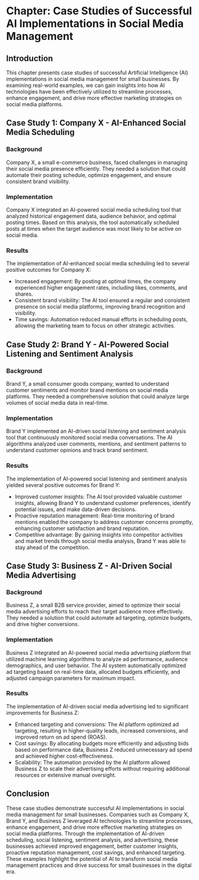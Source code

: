 Chapter: Case Studies of Successful AI Implementations in Social Media Management
=================================================================================

Introduction
------------

This chapter presents case studies of successful Artificial Intelligence (AI) implementations in social media management for small businesses. By examining real-world examples, we can gain insights into how AI technologies have been effectively utilized to streamline processes, enhance engagement, and drive more effective marketing strategies on social media platforms.

Case Study 1: Company X - AI-Enhanced Social Media Scheduling
-------------------------------------------------------------

### Background

Company X, a small e-commerce business, faced challenges in managing their social media presence efficiently. They needed a solution that could automate their posting schedule, optimize engagement, and ensure consistent brand visibility.

### Implementation

Company X integrated an AI-powered social media scheduling tool that analyzed historical engagement data, audience behavior, and optimal posting times. Based on this analysis, the tool automatically scheduled posts at times when the target audience was most likely to be active on social media.

### Results

The implementation of AI-enhanced social media scheduling led to several positive outcomes for Company X:

* Increased engagement: By posting at optimal times, the company experienced higher engagement rates, including likes, comments, and shares.
* Consistent brand visibility: The AI tool ensured a regular and consistent presence on social media platforms, improving brand recognition and visibility.
* Time savings: Automation reduced manual efforts in scheduling posts, allowing the marketing team to focus on other strategic activities.

Case Study 2: Brand Y - AI-Powered Social Listening and Sentiment Analysis
--------------------------------------------------------------------------

### Background

Brand Y, a small consumer goods company, wanted to understand customer sentiments and monitor brand mentions on social media platforms. They needed a comprehensive solution that could analyze large volumes of social media data in real-time.

### Implementation

Brand Y implemented an AI-driven social listening and sentiment analysis tool that continuously monitored social media conversations. The AI algorithms analyzed user comments, mentions, and sentiment patterns to understand customer opinions and track brand sentiment.

### Results

The implementation of AI-powered social listening and sentiment analysis yielded several positive outcomes for Brand Y:

* Improved customer insights: The AI tool provided valuable customer insights, allowing Brand Y to understand customer preferences, identify potential issues, and make data-driven decisions.
* Proactive reputation management: Real-time monitoring of brand mentions enabled the company to address customer concerns promptly, enhancing customer satisfaction and brand reputation.
* Competitive advantage: By gaining insights into competitor activities and market trends through social media analysis, Brand Y was able to stay ahead of the competition.

Case Study 3: Business Z - AI-Driven Social Media Advertising
-------------------------------------------------------------

### Background

Business Z, a small B2B service provider, aimed to optimize their social media advertising efforts to reach their target audience more effectively. They needed a solution that could automate ad targeting, optimize budgets, and drive higher conversions.

### Implementation

Business Z integrated an AI-powered social media advertising platform that utilized machine learning algorithms to analyze ad performance, audience demographics, and user behavior. The AI system automatically optimized ad targeting based on real-time data, allocated budgets efficiently, and adjusted campaign parameters for maximum impact.

### Results

The implementation of AI-driven social media advertising led to significant improvements for Business Z:

* Enhanced targeting and conversions: The AI platform optimized ad targeting, resulting in higher-quality leads, increased conversions, and improved return on ad spend (ROAS).
* Cost savings: By allocating budgets more efficiently and adjusting bids based on performance data, Business Z reduced unnecessary ad spend and achieved higher cost-effectiveness.
* Scalability: The automation provided by the AI platform allowed Business Z to scale their advertising efforts without requiring additional resources or extensive manual oversight.

Conclusion
----------

These case studies demonstrate successful AI implementations in social media management for small businesses. Companies such as Company X, Brand Y, and Business Z leveraged AI technologies to streamline processes, enhance engagement, and drive more effective marketing strategies on social media platforms. Through the implementation of AI-driven scheduling, social listening, sentiment analysis, and advertising, these businesses achieved improved engagement, better customer insights, proactive reputation management, cost savings, and enhanced targeting. These examples highlight the potential of AI to transform social media management practices and drive success for small businesses in the digital era.
